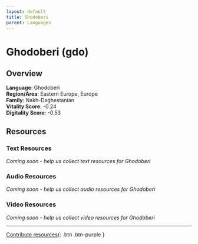 ```yaml
---
layout: default
title: Ghodoberi
parent: Languages
---
```


# Ghodoberi (gdo)

## Overview

**Language**: Ghodoberi  
**Region/Area**: Eastern Europe, Europe  
**Family**: Nakh-Daghestanian  
**Vitality Score**: -0.24  
**Digitality Score**: -0.53  

## Resources

### Text Resources
*Coming soon - help us collect text resources for Ghodoberi*

### Audio Resources
*Coming soon - help us collect audio resources for Ghodoberi*

### Video Resources
*Coming soon - help us collect video resources for Ghodoberi*

---

[Contribute resources](https://fairtrain.github.io/){: .btn .btn-purple }
